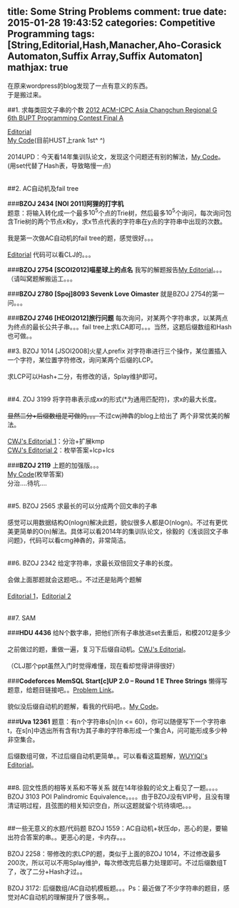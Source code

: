 title: Some String Problems
comment: true
date: 2015-01-28 19:43:52
categories: Competitive Programming
tags: [String,Editorial,Hash,Manacher,Aho-Corasick Automaton,Suffix Array,Suffix Automaton]
mathjax: true
---
在原来wordpress的blog发现了一点有意义的东西。		
于是搬过来。		
<!--more-->

##1. 求每类回文子串的个数
[2012 ACM-ICPC Asia Changchun Regional G](http://acm.zju.edu.cn/onlinejudge/showProblem.do?problemCode=3661) 			
[6th BUPT Programming Contest Final A](http://www.acm.uestc.edu.cn/#/problem/show/606)			

[Editorial](http://www.fcjy.org/g/) 		
[My Code](http://acm.hust.edu.cn/vjudge/contest/viewSource.action?id=2824512)(目前HUST上rank 1st^ ^)			
<br>
2014UPD：今天看14年集训队论文，发现这个问题还有别的解法，[My Code](http://acm.hust.edu.cn/vjudge/contest/viewSource.action?id=2868017)。(用set代替了Hash表，导致略慢一点)			
<br>

##2. AC自动机及fail tree

###**BZOJ 2434 [NOI 2011]阿狸的打字机**		
题意：将输入转化成一个最多$10^5$个点的Trie树，然后最多$10^5$个询问，每次询问包含Trie树的两个节点x和y，求x节点代表的字符串在y点的字符串中出现的次数。		
<br>
我是第一次做AC自动机的fail tree的题，感觉很好。。。		
<br>
[Editorial](http://seter.is-programmer.com/posts/31838.html)
代码可以看CLJ的。。。		

###**BZOJ 2754 [SCOI2012]喵星球上的点名**
我写的解题报告[My Editorial](http://plumrain.org/bzoj-2754/)。。。（请叫窝题解搬运工。。。		

###**BZOJ 2780 [Spoj]8093 Sevenk Love Oimaster**
就是BZOJ 2754的第一问。。。		

###**BZOJ 2746 [HEOI2012]旅行问题**
每次询问，对某两个字符串求，以某两点为终点的最长公共子串。。。fail tree上求LCA即可。。。当然，这题后缀数组和Hash也可做。。
<br>

##3. BZOJ 1014 [JSOI2008]火星人prefix
对字符串进行三个操作，某位置插入一个字符，某位置字符修改，询问某两个后缀的LCP。		
<br>
求LCP可以Hash+二分，有修改的话，Splay维护即可。			
<br>

##4. ZOJ 3199
将字符串表示成*xx*的形式(*为通用匹配符)，求x的最大长度。		
<br>
~~显然二分+后缀数组是可做的。。。~~不过cwj神犇的blog上给出了 两个非常优美的解法。		
<br>
[CWJ's Editorial 1](http://edward-mj.com/archives/1907)：分治+扩展kmp		
[CWJ's Editorial 2](http://edward-mj.com/archives/450)：枚举答案+lcp+lcs 		

###**BZOJ 2119**
上题的加强版。。。 		
[My Code](http://acm.hust.edu.cn/vjudge/problem/viewSource.action?id=2877510)(枚举答案)				
分治....待坑....		
<br>

##5. BZOJ 2565
求最长的可以分成两个回文串的子串		
<br>
感觉可以用数据结构O(nlogn)解决此题，貌似很多人都是O(nlogn)。不过有更优美更简单的O(n)解法。具体可以看2014年的集训队论文，徐毅的《浅谈回文子串问题》，代码可以看cmg神犇的，非常简洁。		
<br>

##6. BZOJ 2342
给定字符串，求最长双倍回文子串的长度。			
<br>
会做上面那题就会这题吧。。不过还是贴两个题解		
<br>
[Editorial 1](http://www.java123.net/v/583932.html)，[Editorial 2](http://lazycal.logdown.com/posts/195268-bzoj2342)		
<br>

##7. SAM

###**HDU 4436**
给N个数字串，把他们所有子串放进set去重后，和模2012是多少		
<br>
之前做过的题，重做一遍，复习下后缀自动机。[CWJ's Editorial](http://edward-mj.com/archives/835)。 		
<br>
（CLJ那个ppt虽然入门时觉得难懂，现在看却觉得讲得很好）		

###**Codeforces MemSQL Start[c]UP 2.0 – Round 1 E Three Strings**
懒得写题意，给题目链接吧。。[Problem Link](http://codeforces.com/contest/452/problem/E)。 		
<br>
貌似没后缀自动机的题解，看我的代码吧。。[My Code](http://codeforces.com/contest/452/submission/8247561)。 		

###**Uva 12361**
题意：有n个字符串s[n](n <= 60)，你可以随便写下一个字符串t，在s[n]中选出所有含有t为其子串的字符串形成一个集合A，问可能形成多少种非空集合。		
<br>
后缀数组可做，不过后缀自动机更简单。。可以看看这篇题解，[WUYIQI's Editorial](http://wuyiqi.net/house/suffix_datastructures_problems)。 			
<br>

##8. 回文性质的相等关系和不等关系
就在14年徐毅的论文上看见了一题。。。。BZOJ 3103 POI Palindromic Equivalence。。。。由于BZOJ没有VIP号，且没有理清证明过程，且弦图的相关知识空白，所以这题就留个坑待填吧。。。		
<br>

##一些无意义的水题/代码题
BZOJ 1559：AC自动机+状压dp，恶心的是，要输出符合答案的串。。更恶心的是，卡内存。。。		
<br>
BZOJ 2258：带修改的求LCP的题，类似于上面的BZOJ 1014，不过修改最多200次，所以可以不用Splay维护，每次修改完后暴力处理即可。不过后缀数组T了，改了二分+Hash才过。。	 			
<br>
BZOJ 3172: 后缀数组/AC自动机模板题。。。Ps：最近做了不少字符串的题目，感觉对AC自动机的理解提升了很多啊。。 			